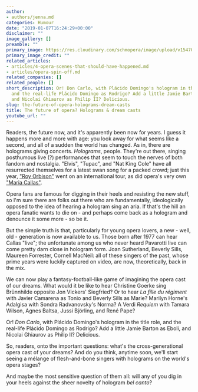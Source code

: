```yaml
---
author:
- authors/jenna.md
categories: Humour
date: "2019-01-07T16:24:29+00:00"
disclaimer: ""
image_gallery: []
preamble: ""
primary_image: https://res.cloudinary.com/schmopera/image/upload/v1547088115/media/2019/01/sqFuture.jpg
primary_image_credit: ""
related_articles:
- articles/4-opera-scenes-that-should-have-happened.md
- articles/opera-spin-off.md
related_companies: []
related_people: []
short_description: Or! Don Carlo, with Plácido Domingo's hologram in the title role,
  and the real-life Plácido Domingo as Rodrigo? Add a little Jamie Barton as Eboli,
  and Nicolai Ghiaurov as Philip II? Delicious.
slug: the-future-of-opera-holograms-dream-casts
title: The future of opera? Holograms & dream casts
youtube_url: ""
---
```

Readers, the future now, and it's apparently been now for years. I guess it happens more and more with age: you look away for what seems like a second, and all of a sudden the world has changed. As in, there are holograms giving concerts. _Holograms_, people. They're out there, singing posthumous live (?) performances that seem to touch the nerves of both fandom and nostalgia. "Elvis", "Tupac", and "Nat King Cole" have all resurrected themselves for a latest swan song for a packed crowd; just this year, ["Roy Orbison"](https://noisey.vice.com/en_au/article/wj37ab/hologram-concerts-dont-suck-youre-just-a-hater) went on an international tour, as did opera's very own ["Maria Callas"](http://operawire.com/bringing-maria-callas-back-to-life-the-team-behind-callas-in-concert-on-creating-a-hologram-of-la-divina/).

Opera fans are famous for digging in their heels and resisting the new stuff, so I'm sure there are folks out there who are fundamentally, ideologically opposed to the idea of hearing a hologram sing an aria. If that's the hill an opera fanatic wants to die on - and perhaps come back as a hologram and denounce it some more - so be it.

But the simple truth is that, particularly for young opera lovers, a new - well, old - generation is now available to us. Those born after 1977 can hear Callas "live"; the unfortunate among us who never heard Pavarotti live can come pretty darn close in hologram form. Joan Sutherland, Beverly Sills, Maureen Forrester, Cornell MacNeil: all of these singers of the past, whose prime years were luckily captured on video, are now, theoretically, back in the mix.

We can now play a fantasy-football-like game of imagining the opera cast of our dreams. What would it be like to hear Christine Goerke sing Brünnhilde opposite Jon Vickers' Siegfried? Or to hear _La fille du régiment_ with Javier Camarena as Tonio and Beverly Sills as Marie? Marilyn Horne's Adalgisa with Sondra Radvanovsky's Norma? A Verdi _Requiem_ with Tamara Wilson, Agnes Baltsa, Jussi Björling, and René Pape?

Or! _Don Carlo_, with Plácido Domingo's hologram in the title role, and the real-life Plácido Domingo as Rodrigo? Add a little Jamie Barton as Eboli, and Nicolai Ghiaurov as Philip II? Delicious.

So, readers, onto the important questions: what's the cross-generational opera cast of your dreams? And do you think, anytime soon, we'll start seeing a mélange of flesh-and-bone singers with holograms on the world's opera stages?

And maybe the most sensitive question of them all: will any of you dig in your heels against the sheer novelty of hologram _bel canto_?